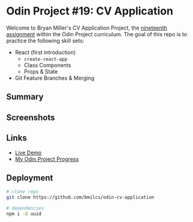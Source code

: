 # Odin Project #19: CV Application

Welcome to Bryan Miller's CV Application Project, the [nineteenth assignment](https://www.theodinproject.com/lessons/node-path-javascript-cv-application) within the Odin Project curriculum. The goal of this repo is to practice the following skill sets:

- React (first introduction)
  - `create-react-app`
  - Class Components
  - Props & State
- Git Feature Branches & Merging

## Summary

## Screenshots

## Links

- [Live Demo](https://bmilcs.github.io/odin-cv-application/)
- [My Odin Project Progress](https://github.com/bmilcs/odin-project)

## Deployment

```sh
# clone repo
git clone https://github.com/bmilcs/odin-cv-application

# dependencies
npm i -D uuid
```
